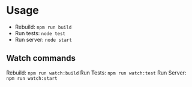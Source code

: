 # Usage

* Rebuild: `npm run build`
* Run tests: `node test`
* Run server: `node start`

## Watch commands

Rebuild: `npm run watch:build`
Run Tests: `npm run watch:test`
Run Server: `npm run watch:start`
